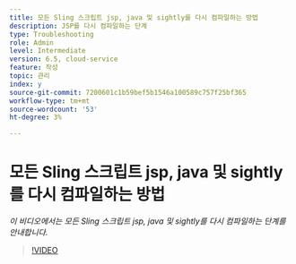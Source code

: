 ```yaml
---
title: 모든 Sling 스크립트 jsp, java 및 sightly를 다시 컴파일하는 방법
description: JSP를 다시 컴파일하는 단계
type: Troubleshooting
role: Admin
level: Intermediate
version: 6.5, cloud-service
feature: 작성
topic: 관리
index: y
source-git-commit: 7200601c1b59bef5b1546a100589c757f25bf365
workflow-type: tm+mt
source-wordcount: '53'
ht-degree: 3%

---
```



# 모든 Sling 스크립트 jsp, java 및 sightly를 다시 컴파일하는 방법

*이 비디오에서는 모든 Sling 스크립트 jsp, java 및 sightly를 다시 컴파일하는 단계를 안내합니다.*

>[!VIDEO](https://video.tv.adobe.com/v/335464?quality=9&learn=on)

